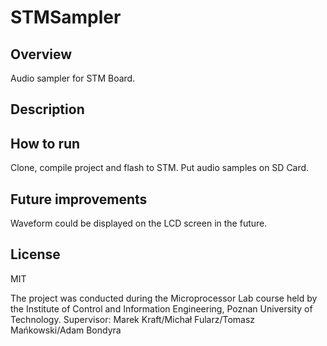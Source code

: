 # STMSampler

## Overview
Audio sampler for STM Board. 

## Description

## How to run
Clone, compile project and flash to STM.
Put audio samples on SD Card.

## Future improvements
Waveform could be displayed on the LCD screen in the future.

## License
MIT

The project was conducted during the Microprocessor Lab course held by the Institute of Control and Information Engineering, Poznan University of Technology.
Supervisor: Marek Kraft/Michał Fularz/Tomasz Mańkowski/Adam Bondyra
